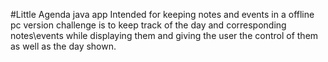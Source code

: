 #Little Agenda java app
Intended for keeping notes and events in a offline pc version
challenge is to keep track of the day and corresponding notes\events while displaying them and giving the user the control of them as well as the day shown.
